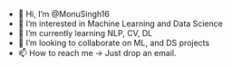- 👋 Hi, I’m @MonuSingh16
- 👀 I’m interested in Machine Learning and Data Science
- 🌱 I’m currently learning NLP, CV, DL
- 💞️ I’m looking to collaborate on ML, and DS projects
- 📫 How to reach me -> Just drop an email.

<!---
MonuSingh16/MonuSingh16 is a ✨ special ✨ repository because its `README.md` (this file) appears on your GitHub profile.
You can click the Preview link to take a look at your changes.
--->
